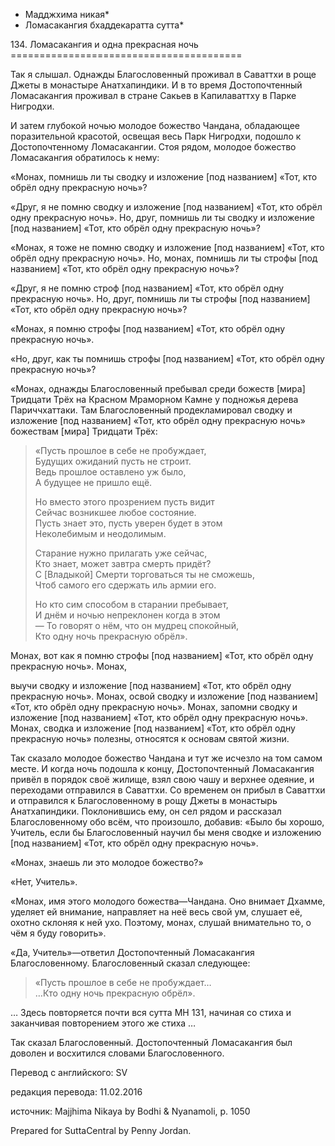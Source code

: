 * Мадджхима никая*
* Ломасакангия бхаддекаратта сутта*

134\. Ломасакангия и одна прекрасная ночь
\=\=\=\=\=\=\=\=\=\=\=\=\=\=\=\=\=\=\=\=\=\=\=\=\=\=\=\=\=\=\=\=\=\=\=\=\=\=\=\=

Так я слышал\. Однажды Благословенный проживал в Саваттхи в роще Джеты в монастыре Анатхапиндики\. И в то время Достопочтенный Ломасакангия проживал в стране Сакьев в Капилаваттху в Парке Нигродхи\.

И затем глубокой ночью молодое божество Чандана, обладающее поразительной красотой, освещая весь Парк Нигродхи, подошло к Достопочтенному Ломасакангии\. Стоя рядом, молодое божество Ломасакангия обратилось к нему:

«Монах, помнишь ли ты сводку и изложение \[под названием\] «Тот, кто обрёл одну прекрасную ночь»?

«Друг, я не помню сводку и изложение \[под названием\] «Тот, кто обрёл одну прекрасную ночь»\. Но, друг, помнишь ли ты сводку и изложение \[под названием\] «Тот, кто обрёл одну прекрасную ночь»?

«Монах, я тоже не помню сводку и изложение \[под названием\] «Тот, кто обрёл одну прекрасную ночь»\. Но, монах, помнишь ли ты строфы \[под названием\] «Тот, кто обрёл одну прекрасную ночь»?

«Друг, я не помню строф \[под названием\] «Тот, кто обрёл одну прекрасную ночь»\. Но, друг, помнишь ли ты строфы \[под названием\] «Тот, кто обрёл одну прекрасную ночь»?

«Монах, я помню строфы \[под названием\] «Тот, кто обрёл одну прекрасную ночь»\.

«Но, друг, как ты помнишь строфы \[под названием\] «Тот, кто обрёл одну прекрасную ночь»?

«Монах, однажды Благословенный пребывал среди божеств \[мира\] Тридцати Трёх на Красном Мраморном Камне у подножья дерева Париччхаттаки\. Там Благословенный продекламировал сводку и изложение \[под названием\] «Тот, кто обрёл одну прекрасную ночь» божествам \[мира\] Тридцати Трёх:

> «Пусть прошлое в себе не пробуждает,  
> Будущих ожиданий пусть не строит\.  
> Ведь прошлое оставлено уж было,  
> А будущее не пришло ещё\.
>
> Но вместо этого прозрением пусть видит  
> Сейчас возникшее любое состояние\.  
> Пусть знает это, пусть уверен будет в этом  
> Неколебимым и неодолимым\.
>
> Старание нужно прилагать уже сейчас,  
> Кто знает, может завтра смерть придёт?  
> C \[Владыкой\] Смерти торговаться ты не сможешь,  
> Чтоб самого его сдержать иль армии его\.
>
> Но кто сим способом в старании пребывает,  
> И днём и ночью непреклонен когда в этом  
> — То говорят о нём, что он мудрец спокойный,  
> Кто одну ночь прекрасную обрёл»\.

Монах, вот как я помню строфы \[под названием\] «Тот, кто обрёл одну прекрасную ночь»\. Монах,

выучи сводку и изложение \[под названием\] «Тот, кто обрёл одну прекрасную ночь»\. Монах, освой сводку и изложение \[под названием\] «Тот, кто обрёл одну прекрасную ночь»\. Монах, запомни сводку и изложение \[под названием\] «Тот, кто обрёл одну прекрасную ночь»\. Монах, сводка и изложение \[под названием\] «Тот, кто обрёл одну прекрасную ночь» полезны, относятся к основам святой жизни\.

Так сказало молодое божество Чандана и тут же исчезло на том самом месте\. И когда ночь подошла к концу, Достопочтенный Ломасакангия привёл в порядок своё жилище, взял свою чашу и верхнее одеяние, и переходами отправился в Саваттхи\. Со временем он прибыл в Саваттхи и отправился к Благословенному в рощу Джеты в монастырь Анатхапиндики\. Поклонившись ему, он сел рядом и рассказал Благословенному обо всём, что произошло, добавив: «Было бы хорошо, Учитель, если бы Благословенный научил бы меня сводке и изложению \[под названием\] «Тот, кто обрёл одну прекрасную ночь»\.

«Монах, знаешь ли это молодое божество?»

«Нет, Учитель»\.

«Монах, имя этого молодого божества—Чандана\. Оно внимает Дхамме, уделяет ей внимание, направляет на неё весь свой ум, слушает её, охотно склоняя к ней ухо\. Поэтому, монах, слушай внимательно то, о чём я буду говорить»\.

«Да, Учитель»—ответил Достопочтенный Ломасакангия Благословенному\. Благословенный сказал следующее:

> «Пусть прошлое в себе не пробуждает…  
> …Кто одну ночь прекрасную обрёл»\.

… Здесь повторяется почти вся сутта МН 131, начиная со стиха и заканчивая повторением этого же стиха …

Так сказал Благословенный\. Достопочтенный Ломасакангия был доволен и восхитился словами Благословенного\.

Перевод с английского: SV

редакция перевода: 11\.02\.2016

источник: Majjhima Nikaya by Bodhi & Nyanamoli, p\. 1050

Prepared for SuttaCentral by Penny Jordan\.